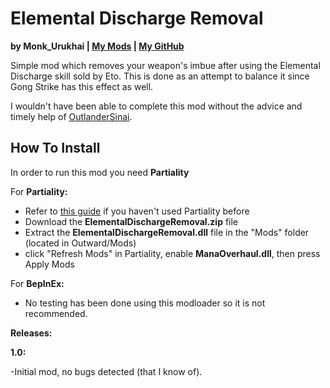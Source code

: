 # Elemental Discharge Removal

**by Monk_Urukhai | [My Mods](https://www.nexusmods.com/users/34353220?tab=user+files) | [My GitHub](https://github.com/Monk-Urukahi/Outward_Mods)**

Simple mod which removes your weapon's imbue after using the Elemental Discharge skill sold by Eto. This is done as an attempt to balance it since Gong Strike has this effect as well.

I wouldn't have been able to complete this mod without the advice and timely help of [OutlanderSinai](https://www.nexusmods.com/outward/users/68319717).

## How To Install
In order to run this mod you need **Partiality**

For **Partiality:**

- Refer to [this guide](https://outward.gamepedia.com/Installing_Mods#Partiality) if you haven't used Partiality before
- Download the **ElementalDischargeRemoval.zip** file
- Extract the **ElementalDischargeRemoval.dll** file in the "Mods" folder (located in Outward/Mods)
- click "Refresh Mods" in Partiality, enable **ManaOverhaul.dll**, then press Apply Mods

For **BepInEx:**

- No testing has been done using this modloader so it is not recommended.

**Releases:**

**1.0:**

-Initial mod, no bugs detected (that I know of).
